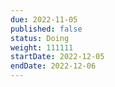 ```yaml
---
due: 2022-11-05
published: false
status: Doing
weight: 111111
startDate: 2022-12-05
endDate: 2022-12-06
---
```


